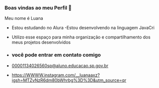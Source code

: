 ### Boas vindas ao meu Perfil 🤍

Meu nome é Luana

- Estou estudando no Alura
-Estou desenvolvendo na linguagem JavaCri
- Utilizo esse espaço para minha organização e compartilhamento dos meus projetos desenvolvidos

- ### você pode entrar em contato comigo

- 00001134026560sp@aluno.educacao.sp.gov.br
- https://WWWW.instagram.com/__luanaaxz?igsh=MTZvNzR6dm80bWhrbg%3D%3D&utm_source=qr
